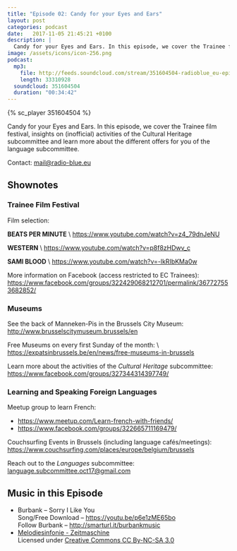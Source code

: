 ```yaml
---
title: "Episode 02: Candy for your Eyes and Ears"
layout: post
categories: podcast
date:   2017-11-05 21:45:21 +0100
description: |
  Candy for your Eyes and Ears. In this episode, we cover the Trainee film festival, insights on (inofficial) activities of the Cultural Heritage subcommittee and learn more about the different offers for you of the language subcommittee.
image: /assets/icons/icon-256.png
podcast:
  mp3:
    file: http://feeds.soundcloud.com/stream/351604504-radioblue_eu-episode-02.mp3
    length: 33310928
  soundcloud: 351604504
  duration: "00:34:42"
---
```


{% sc_player 351604504 %}

Candy for your Eyes and Ears. In this episode, we cover the Trainee film festival, insights on (inofficial) activities of the Cultural Heritage subcommittee and learn more about the different offers for you of the language subcommittee.

Contact: <mail@radio-blue.eu>

## Shownotes

### Trainee Film Festival

Film selection:

**BEATS PER MINUTE** \\
<https://www.youtube.com/watch?v=z4_79dnJeNU>

**WESTERN** \\
<https://www.youtube.com/watch?v=p8f8zHDwv_c>

**SAMI BLOOD** \\
<https://www.youtube.com/watch?v=-lkRIbKMa0w>

More information on Facebook (access restricted to EC Trainees):  
<https://www.facebook.com/groups/322429068212701/permalink/367727553682852/>

### Museums

See the back of Manneken-Pis in the Brussels City Museum:  
<http://www.brusselscitymuseum.brussels/en>

Free Museums on every first Sunday of the month: \\
<https://expatsinbrussels.be/en/news/free-museums-in-brussels>

Learn more about the activities of the *Cultural Heritage* subcommittee:  
<https://www.facebook.com/groups/327344314397749/>

### Learning and Speaking Foreign Languages

Meetup group to learn French:

- <https://www.meetup.com/Learn-french-with-friends/>
- <https://www.facebook.com/groups/322665711169479/>

Couchsurfing Events in Brussels (including language cafés/meetings):  
<https://www.couchsurfing.com/places/europe/belgium/brussels>

Reach out to the *Languages* subcommittee:  
<language.subcommittee.oct17@gmail.com>

## Music in this Episode

- Burbank – Sorry I Like You   
  Song/Free Download – <https://youtu.be/p6e1zME65bo>   
  Follow Burbank – <http://smarturl.it/burbankmusic>
- [Melodiesinfonie - Zeitmaschine](http://freemusicarchive.org/music/Melodiesinfonie/CC-10_Europe_Mixtape/Zeitmaschine)   
  Licensed under [Creative Commons CC By-NC-SA 3.0](http://creativecommons.org/licenses/by-nc-sa/3.0/)
